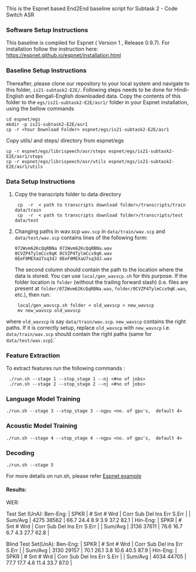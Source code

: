 This is the Espnet based End2End baseline script for Subtask 2 - Code Switch ASR

### Software Setup Instructions
This baseline is compiled for Espnet ( Version 1 , Release 0.9.7). 
For installation follow the instruction here: https://espnet.github.io/espnet/installation.html

###  Baseline Setup Instructions
Thereafter, please clone our repository to your local system and navigate to this folder, `is21-subtask2-E2E/`. Following  steps needs to be done for Hindi-English and Bengali-English downloaded data.  Copy the contents of this folder to the `egs/is21-subtask2-E2E/asr1/` folder in your Espnet installation, using the bellow commands 

    cd espnet/egs
    mkdir -p is21-subtask2-E2E/asr1
    cp -r <Your Download Folder> espnet/egs/is21-subtask2-E2E/asr1
    
Copy utils/ and steps/ directory from espnet/egs  

    cp -r espnet/egs/librispeech/asr/steps espnet/egs/is21-subtask2-E2E/asr1/steps 
    cp -r espnet/egs/librispeech/asr/utils espnet/egs/is21-subtask2-E2E/asr1/utils 


    
### Data Setup Instructions
1. Copy the transcripts folder to data directory 

	    cp  -r  < path to transcripts download folder>/transcripts/train  data/train
	    cp  -r  < path to transcripts download folder>/transcripts/test  data/test 

2. Changing paths in wav.scp
`wav.scp`  in  `data/train/wav.scp`  and  `data/test/wav.scp`  contains lines of the following form:

    ```
    072Wvm62KcQqRBNa 072Wvm62KcQqRBNa.wav
    0CVZP4TylmCcx9qK 0CVZP4TylmCcx9qK.wav
    0EeF0MEXaU7sq3dJ 0EeF0MEXaU7sq3dJ.wav
    ```
    The second column should contain the path to the location where the data is stored. You can use  `local/gen_wavscp.sh`  for this purpose. If the folder location is  `folder`  (without the trailing forward slash) (i.e. files are present at  `folder/072Wvm62KcQqRBNa.wav`,  `folder/0CVZP4TylmCcx9qK.wav`, etc.), then run:

	    local/gen_wavscp.sh folder < old_wavscp > new_wavscp
        mv new_wavscp old_wavscp

where  `old_wavscp`  is say  `data/train/wav.scp`.  `new_wavscp`  contains the right 	paths. If it is correctly setup, replace  `old_wavscp`  with  `new_wavscp`  i.e.  `data/train/wav.scp`  should contain the right paths (same for  `data/test/wav.scp`).`

### Feature Extraction 

To extract features run the following commands : 

     ./run.sh --stage 1 --stop_stage 1 --nj <#no of jobs> 
     ./run.sh --stage 2 --stop_stage 2 --nj <#no of jobs> 

### Language Model Training 

    ./run.sh --stage 3 --stop_stage 3 --ngpu <no. of gpu's,  default 4> 

### Acoustic Model Training 

    ./run.sh --stage 4 --stop_stage 4 --ngpu <no. of gpu's,  default 4>

### Decoding 

    ./run.sh --stage 5  

For more details on run.sh, please refer [Espnet example](https://espnet.github.io/espnet/tutorial.html) 

#### Results:

WER:

Test Set (UnA):
Ben-Eng:
|  SPKR    |  # Snt    # Wrd  |  Corr      Sub       Del      Ins      Err     S.Err  |
|  Sum/Avg |  4275     38562  |  66.7     24.4       8.9      3.9     37.2      82.1  |
Hin-Eng: 
|  SPKR    |  # Snt     # Wrd  |  Corr       Sub      Del       Ins      Err     S.Err  |
|  Sum/Avg |  3136      37611  |  76.6      16.7      6.7       4.3     27.7      62.8  |

Blind Test Set(UnA):
Ben-Eng:
|  SPKR    |  # Snt     # Wrd  |  Corr       Sub      Del         Ins      Err     S.Err  |
| Sum/Avg  |  3130      29157  |  70.1      26.1       3.8        10.6     40.5    87.9   |
Hin-Eng: 
|  SPKR    |  # Snt     # Wrd  |  Corr       Sub      Del         Ins      Err     S.Err  |
|  Sum/Avg |  4034       44705  |  77.7       17.7     4.6       11.4     33.7      87.0  |

